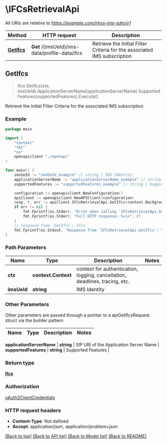 # \IFCsRetrievalApi

All URIs are relative to *https://example.com/nhss-ims-sdm/v1*

Method | HTTP request | Description
------------- | ------------- | -------------
[**GetIfcs**](IFCsRetrievalApi.md#GetIfcs) | **Get** /{imsUeId}/ims-data/profile-data/ifcs | Retrieve the Initial Filter Criteria for the associated IMS subscription



## GetIfcs

> Ifcs GetIfcs(ctx, imsUeId).ApplicationServerName(applicationServerName).SupportedFeatures(supportedFeatures).Execute()

Retrieve the Initial Filter Criteria for the associated IMS subscription

### Example

```go
package main

import (
    "context"
    "fmt"
    "os"
    openapiclient "./openapi"
)

func main() {
    imsUeId := "imsUeId_example" // string | IMS Identity
    applicationServerName := "applicationServerName_example" // string | SIP URI of the Application Server Name (optional)
    supportedFeatures := "supportedFeatures_example" // string | Supported Features (optional)

    configuration := openapiclient.NewConfiguration()
    apiClient := openapiclient.NewAPIClient(configuration)
    resp, r, err := apiClient.IFCsRetrievalApi.GetIfcs(context.Background(), imsUeId).ApplicationServerName(applicationServerName).SupportedFeatures(supportedFeatures).Execute()
    if err != nil {
        fmt.Fprintf(os.Stderr, "Error when calling `IFCsRetrievalApi.GetIfcs``: %v\n", err)
        fmt.Fprintf(os.Stderr, "Full HTTP response: %v\n", r)
    }
    // response from `GetIfcs`: Ifcs
    fmt.Fprintf(os.Stdout, "Response from `IFCsRetrievalApi.GetIfcs`: %v\n", resp)
}
```

### Path Parameters


Name | Type | Description  | Notes
------------- | ------------- | ------------- | -------------
**ctx** | **context.Context** | context for authentication, logging, cancellation, deadlines, tracing, etc.
**imsUeId** | **string** | IMS Identity | 

### Other Parameters

Other parameters are passed through a pointer to a apiGetIfcsRequest struct via the builder pattern


Name | Type | Description  | Notes
------------- | ------------- | ------------- | -------------

 **applicationServerName** | **string** | SIP URI of the Application Server Name | 
 **supportedFeatures** | **string** | Supported Features | 

### Return type

[**Ifcs**](Ifcs.md)

### Authorization

[oAuth2ClientCredentials](../README.md#oAuth2ClientCredentials)

### HTTP request headers

- **Content-Type**: Not defined
- **Accept**: application/json, application/problem+json

[[Back to top]](#) [[Back to API list]](../README.md#documentation-for-api-endpoints)
[[Back to Model list]](../README.md#documentation-for-models)
[[Back to README]](../README.md)

